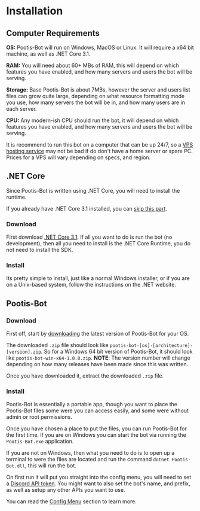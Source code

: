 # Installation

## Computer Requirements

**OS:** Pootis-Bot will run on Windows, MacOS or Linux. It will require a x64 bit machine, as well as .NET Core 3.1.

**RAM:** You will need about 60+ MBs of RAM, this will depend on which features you have enabled, and how many servers and users the bot will be serving.

**Storage:** Base Pootis-Bot is about 7MBs, however the server and users list files can grow quite large, depending on what resource formatting mode you use, how many servers the bot will be in, and how many users are in each server.

**CPU:** Any modern-ish CPU should run the bot, it will depend on which features you have enabled, and how many servers and users the bot will be serving.

It is recommend to run this bot on a computer that can be up 24/7, so a [VPS hosting service](https://www.google.com/search?q=vps+hosting) may not be bad if do don't have a home server or spare PC. Prices for a VPS will vary depending on specs, and region.

## .NET Core

Since Pootis-Bot is written using .NET Core, you will need to install the runtime.

If you already have .NET Core 3.1 installed, you can [skip this part](#pootis-bot).

### Download

First download [.NET Core 3.1](https://dotnet.microsoft.com/download/dotnet-core/3.1). If all you want to do is run the bot (no development), then all you need to install is the .NET Core Runtime, you do not need to install the SDK.

### Install

Its pretty simple to install, just like a normal Windows installer, or if you are on a Unix-based system, follow the instructions on the .NET website.

## Pootis-Bot

### Download

First off, start by [downloading](../../download/) the latest version of Pootis-Bot for your OS.

The downloaded `.zip` file should look like `pootis-bot-[os]-[architecture]-[version].zip`. So for a Windows 64 bit version of Pootis-Bot, it should look like `pootis-bot-win-x64-1.0.0.zip`. **NOTE**: The version number will change depending on how many releases have been made since this was written.

Once you have downloaded it, extract the downloaded `.zip` file.

### Install

Pootis-Bot is essentially a portable app, though you want to place the Pootis-Bot files some were you can access easily, and some were without admin or root permissions.

Once you have chosen a place to put the files, you can run Pootis-Bot for the first time. If you are on Windows you can start the bot via running the `Pootis-Bot.exe` application.

If you are not on Windows, then what you need to do is to open up a terminal to were the files are located and run the command `dotnet Pootis-Bot.dll`, this will run the bot.

On first run it will put you straight into the config menu, you will need to set a [Discord API token](../token/). You might want to also set the bot's name, and prefix, as well as setup any other APIs you want to use.

You can read the [Config Menu](../config-menu/) section to learn more.